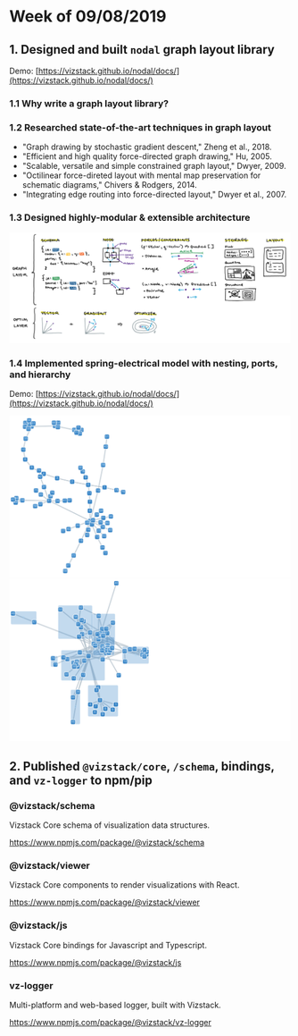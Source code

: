 # Week of 09/08/2019
## 1. Designed and built `nodal` graph layout library
Demo: [https://vizstack.github.io/nodal/docs/](https://vizstack.github.io/nodal/docs/)

### 1.1 Why write a graph layout library?

### 1.2 Researched state-of-the-art techniques in graph layout

- "Graph drawing by stochastic gradient descent," Zheng et al., 2018.
- "Efficient and high quality force-directed graph drawing," Hu, 2005.
- "Scalable, versatile and simple constrained graph layout," Dwyer, 2009.
- "Octilinear force-direted layout with mental map preservation for schematic diagrams," Chivers & Rodgers, 2014.
- "Integrating edge routing into force-directed layout," Dwyer et al., 2007.

### 1.3 Designed highly-modular & extensible architecture

![Nodal Structure](https://github.com/vizstack/blog/blob/master/img/nodal-structure.png)

### 1.4 Implemented spring-electrical model with nesting, ports, and hierarchy
Demo: [https://vizstack.github.io/nodal/docs/](https://vizstack.github.io/nodal/docs/)

![Spring-Electrical Simple](https://github.com/vizstack/blog/blob/master/img/springelectrical-nocompound.png)
![Spring-Electrical Compound](https://github.com/vizstack/blog/blob/master/img/springelectrical-compound.png)

## 2. Published `@vizstack/core`, `/schema`, bindings, and `vz-logger` to npm/pip
### @vizstack/schema
Vizstack Core schema of visualization data structures.

https://www.npmjs.com/package/@vizstack/schema

### @vizstack/viewer
Vizstack Core components to render visualizations with React.

https://www.npmjs.com/package/@vizstack/viewer

### @vizstack/js
Vizstack Core bindings for Javascript and Typescript.

https://www.npmjs.com/package/@vizstack/js

### vz-logger
Multi-platform and web-based logger, built with Vizstack.

https://www.npmjs.com/package/@vizstack/vz-logger
